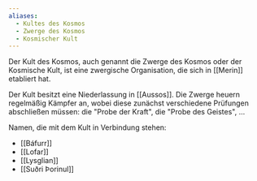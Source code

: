 ```yaml
---
aliases:
  - Kultes des Kosmos
  - Zwerge des Kosmos
  - Kosmischer Kult
---
```

Der Kult des Kosmos, auch genannt die Zwerge des Kosmos oder der Kosmische Kult, ist eine zwergische Organisation, die sich in [[Merin]] etabliert hat. 

Der Kult besitzt eine Niederlassung in [[Aussos]]. Die Zwerge heuern regelmäßig Kämpfer an, wobei diese zunächst verschiedene Prüfungen abschließen müssen: die "Probe der Kraft", die "Probe des Geistes", ...

Namen, die mit dem Kult in Verbindung stehen:
- [[Báfurr]]
- [[Lofar]]
- [[Lysglian]] 
- [[Suðri Þorinul]]
